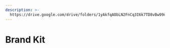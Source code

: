 ```yaml
---
description: >-
  https://drive.google.com/drive/folders/1yAkfqAObLN2FnCq3I6k7TD8vBw99nSte?usp=sharing
---
```


# Brand Kit

